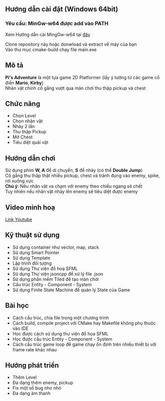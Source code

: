
## Hướng dẫn cài đặt (Windows 64bit)

### Yêu cầu: MinGw-w64 được add vào PATH

Xem Hướng dẫn cài MingGw-w64 tại [đây](https://www.msys2.org/)  

Clone repository này hoặc donwload và extract về máy của bạn  
Vào thư mục cmake-build chạy file main.exe

## Mô tả

**Pi's Adventure** là một tựa game 2D Platformer (lấy ý tưởng từ các game cổ điển **Mario**, **Kirby**)  
Nhân vật chính cố gắng vượt qua màn chơi thu thập pickup và chest

## Chức năng

- Chọn Level
- Chọn nhân vật
- Nhảy 2 lần
- Thu thập Pickup
- Mở Chest
- Tiêu diệt quái vật

## Hướng dẫn chơi

Sử dụng phím **W, A** để di chuyển, **S** để nhảy (có thể **Double Jump**)  
Cố gắng thu thập thật nhiều pickup, chest và tránh đụng vào enemy, spike, rơi xuống vực  
**Chú ý**: Nếu nhân vật va chạm với enemy theo chiều ngang sẽ chết  
Tuy nhiên nếu nhân vật nhảy lên enemy sẽ tiêu diệt được enemy

## Video minh hoạ

[Link Youtube](https://www.youtube.com/watch?v=i3FIgqlRoOg)

## Kỹ thuật sử dụng

- Sử dụng container như vector, map, stack
- Sử dụng Smart Pointer
- Sử dụng Template
- Lập trình đối tượng
- Sử dụng Thư viện đồ hoạ SFML
- Sử dụng Thư viện jsoncpp để xử lý file .json
- Sử dụng phần mềm Tiled để tạo màn chơi
- Cấu trúc Entity - Component - System
- Sử dụng Finite State Machine để quản lý State của Game

## Bài học

- Cách cấu trúc, chia file trong một chương trình
- Cách build, compile project với CMake hay Makefile không phụ thuộc vào IDE
- Học được cách sử dụng thư viện đồ họa SFML
- Học được cấu trúc Entity - Component - System
- Cách cấu trúc game loop để game chạy ổn định trên nhiều thiết bị với frame rate khác nhau

## Hướng phát triển

- Thêm Level
- Đa dạng thêm enemy, pickup
- Fix một số bug nho nhỏ
- Đa dạng âm thanh

